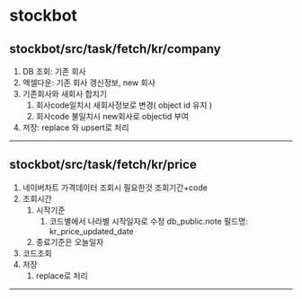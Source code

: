 # stockbot

stockbot/src/task/fetch/kr/company
---
1. DB 조회: 기존 회사
2. 엑셀다운: 기존 회사 갱신정보, new 회사
3. 기존회사와 새회사 합치기
   1. 회사code일치시 새회사정보로 변경( object id 유지 ) 
   2. 회사code 불일치시 new회사로 objectid 부여 
4. 저장: replace 와 upsert로 처리
---

stockbot/src/task/fetch/kr/price
---
1. 네이버차트 가격데이터 조회시 필요한것 조회기간+code
2. 조회시간
   1. 시작기준
      1. 코드별에서 나라별 시작일자로 수정 db_public.note 필드명: kr_price_updated_date
   2. 종료기준은 오늘일자
3. 코드조회
4. 저장
   1. replace로 처리
---

